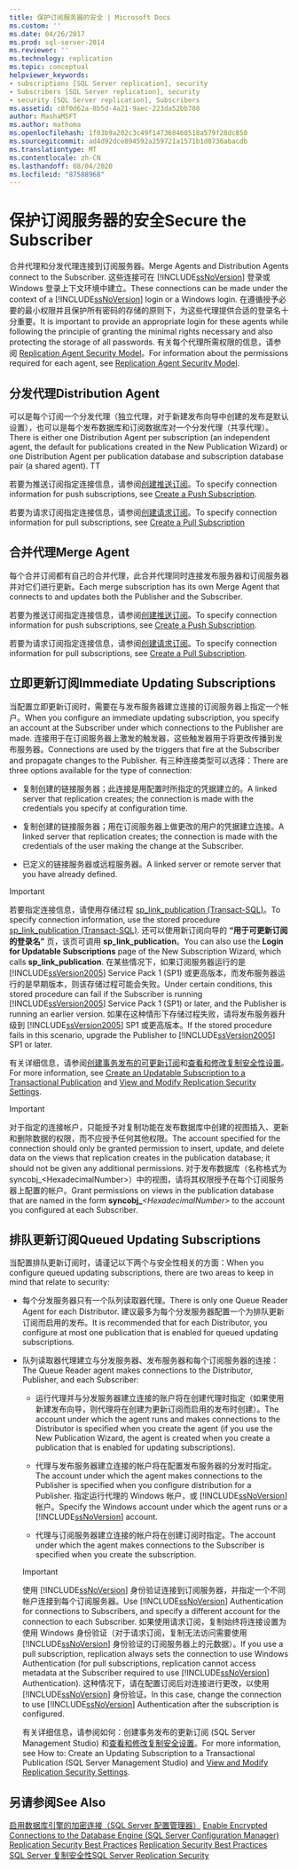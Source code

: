 ```yaml
---
title: 保护订阅服务器的安全 | Microsoft Docs
ms.custom: ''
ms.date: 04/26/2017
ms.prod: sql-server-2014
ms.reviewer: ''
ms.technology: replication
ms.topic: conceptual
helpviewer_keywords:
- subscriptions [SQL Server replication], security
- Subscribers [SQL Server replication], security
- security [SQL Server replication], Subscribers
ms.assetid: c8f0d62a-8b5d-4a21-9aec-223da52bb708
author: MashaMSFT
ms.author: mathoma
ms.openlocfilehash: 1f03b9a202c3c49f147368460518a579f28dc850
ms.sourcegitcommit: ad4d92dce894592a259721a1571b1d8736abacdb
ms.translationtype: MT
ms.contentlocale: zh-CN
ms.lasthandoff: 08/04/2020
ms.locfileid: "87588968"
---
```

# <a name="secure-the-subscriber"></a><span data-ttu-id="0864f-102">保护订阅服务器的安全</span><span class="sxs-lookup"><span data-stu-id="0864f-102">Secure the Subscriber</span></span>
  <span data-ttu-id="0864f-103">合并代理和分发代理连接到订阅服务器。</span><span class="sxs-lookup"><span data-stu-id="0864f-103">Merge Agents and Distribution Agents connect to the Subscriber.</span></span> <span data-ttu-id="0864f-104">这些连接可在 [!INCLUDE[ssNoVersion](../../../includes/ssnoversion-md.md)] 登录或 Windows 登录上下文环境中建立。</span><span class="sxs-lookup"><span data-stu-id="0864f-104">These connections can be made under the context of a [!INCLUDE[ssNoVersion](../../../includes/ssnoversion-md.md)] login or a Windows login.</span></span> <span data-ttu-id="0864f-105">在遵循授予必要的最小权限并且保护所有密码的存储的原则下，为这些代理提供合适的登录名十分重要。</span><span class="sxs-lookup"><span data-stu-id="0864f-105">It is important to provide an appropriate login for these agents while following the principle of granting the minimal rights necessary and also protecting the storage of all passwords.</span></span> <span data-ttu-id="0864f-106">有关每个代理所需权限的信息，请参阅 [Replication Agent Security Model](replication-agent-security-model.md)。</span><span class="sxs-lookup"><span data-stu-id="0864f-106">For information about the permissions required for each agent, see [Replication Agent Security Model](replication-agent-security-model.md).</span></span>  
  
## <a name="distribution-agent"></a><span data-ttu-id="0864f-107">分发代理</span><span class="sxs-lookup"><span data-stu-id="0864f-107">Distribution Agent</span></span>  
 <span data-ttu-id="0864f-108">可以是每个订阅一个分发代理（独立代理，对于新建发布向导中创建的发布是默认设置），也可以是每个发布数据库和订阅数据库对一个分发代理（共享代理）。</span><span class="sxs-lookup"><span data-stu-id="0864f-108">There is either one Distribution Agent per subscription (an independent agent, the default for publications created in the New Publication Wizard) or one Distribution Agent per publication database and subscription database pair (a shared agent).</span></span> <span data-ttu-id="0864f-109">T</span><span class="sxs-lookup"><span data-stu-id="0864f-109">T</span></span>  
  
 <span data-ttu-id="0864f-110">若要为推送订阅指定连接信息，请参阅[创建推送订阅](../create-a-push-subscription.md)。</span><span class="sxs-lookup"><span data-stu-id="0864f-110">To specify connection information for push subscriptions, see [Create a Push Subscription](../create-a-push-subscription.md).</span></span>  
  
 <span data-ttu-id="0864f-111">若要为请求订阅指定连接信息，请参阅[创建请求订阅](../create-a-pull-subscription.md)。</span><span class="sxs-lookup"><span data-stu-id="0864f-111">To specify connection information for pull subscriptions, see [Create a Pull Subscription](../create-a-pull-subscription.md)</span></span>  
  
## <a name="merge-agent"></a><span data-ttu-id="0864f-112">合并代理</span><span class="sxs-lookup"><span data-stu-id="0864f-112">Merge Agent</span></span>  
 <span data-ttu-id="0864f-113">每个合并订阅都有自己的合并代理，此合并代理同时连接发布服务器和订阅服务器并对它们进行更新。</span><span class="sxs-lookup"><span data-stu-id="0864f-113">Each merge subscription has its own Merge Agent that connects to and updates both the Publisher and the Subscriber.</span></span>  
  
 <span data-ttu-id="0864f-114">若要为推送订阅指定连接信息，请参阅[创建推送订阅](../create-a-push-subscription.md)。</span><span class="sxs-lookup"><span data-stu-id="0864f-114">To specify connection information for push subscriptions, see [Create a Push Subscription](../create-a-push-subscription.md).</span></span>  
  
 <span data-ttu-id="0864f-115">若要为请求订阅指定连接信息，请参阅[创建请求订阅](../create-a-pull-subscription.md)。</span><span class="sxs-lookup"><span data-stu-id="0864f-115">To specify connection information for pull subscriptions, see [Create a Pull Subscription](../create-a-pull-subscription.md).</span></span>  
  
## <a name="immediate-updating-subscriptions"></a><span data-ttu-id="0864f-116">立即更新订阅</span><span class="sxs-lookup"><span data-stu-id="0864f-116">Immediate Updating Subscriptions</span></span>  
 <span data-ttu-id="0864f-117">当配置立即更新订阅时，需要在与发布服务器建立连接的订阅服务器上指定一个帐户。</span><span class="sxs-lookup"><span data-stu-id="0864f-117">When you configure an immediate updating subscription, you specify an account at the Subscriber under which connections to the Publisher are made.</span></span> <span data-ttu-id="0864f-118">连接用于在订阅服务器上激发的触发器，这些触发器用于将更改传播到发布服务器。</span><span class="sxs-lookup"><span data-stu-id="0864f-118">Connections are used by the triggers that fire at the Subscriber and propagate changes to the Publisher.</span></span> <span data-ttu-id="0864f-119">有三种连接类型可以选择：</span><span class="sxs-lookup"><span data-stu-id="0864f-119">There are three options available for the type of connection:</span></span>  
  
-   <span data-ttu-id="0864f-120">复制创建的链接服务器；此连接是用配置时所指定的凭据建立的。</span><span class="sxs-lookup"><span data-stu-id="0864f-120">A linked server that replication creates; the connection is made with the credentials you specify at configuration time.</span></span>  
  
-   <span data-ttu-id="0864f-121">复制创建的链接服务器；用在订阅服务器上做更改的用户的凭据建立连接。</span><span class="sxs-lookup"><span data-stu-id="0864f-121">A linked server that replication creates; the connection is made with the credentials of the user making the change at the Subscriber.</span></span>  
  
-   <span data-ttu-id="0864f-122">已定义的链接服务器或远程服务器。</span><span class="sxs-lookup"><span data-stu-id="0864f-122">A linked server or remote server that you have already defined.</span></span>  
  
> [!IMPORTANT]  
>  <span data-ttu-id="0864f-123">若要指定连接信息，请使用存储过程 [sp_link_publication &#40;Transact-SQL&#41;](/sql/relational-databases/system-stored-procedures/sp-link-publication-transact-sql)。</span><span class="sxs-lookup"><span data-stu-id="0864f-123">To specify connection information, use the stored procedure [sp_link_publication &#40;Transact-SQL&#41;](/sql/relational-databases/system-stored-procedures/sp-link-publication-transact-sql).</span></span> <span data-ttu-id="0864f-124">还可以使用新订阅向导的 **“用于可更新订阅的登录名”** 页，该页可调用 **sp_link_publication**。</span><span class="sxs-lookup"><span data-stu-id="0864f-124">You can also use the **Login for Updatable Subscriptions** page of the New Subscription Wizard, which calls **sp_link_publication**.</span></span> <span data-ttu-id="0864f-125">在某些情况下，如果订阅服务器运行的是 [!INCLUDE[ssVersion2005](../../../includes/ssversion2005-md.md)] Service Pack 1 (SP1) 或更高版本，而发布服务器运行的是早期版本，则该存储过程可能会失败。</span><span class="sxs-lookup"><span data-stu-id="0864f-125">Under certain conditions, this stored procedure can fail if the Subscriber is running [!INCLUDE[ssVersion2005](../../../includes/ssversion2005-md.md)] Service Pack 1 (SP1) or later, and the Publisher is running an earlier version.</span></span> <span data-ttu-id="0864f-126">如果在这种情形下存储过程失败，请将发布服务器升级到 [!INCLUDE[ssVersion2005](../../../includes/ssversion2005-md.md)] SP1 或更高版本。</span><span class="sxs-lookup"><span data-stu-id="0864f-126">If the stored procedure fails in this scenario, upgrade the Publisher to [!INCLUDE[ssVersion2005](../../../includes/ssversion2005-md.md)] SP1 or later.</span></span>  
  
 <span data-ttu-id="0864f-127">有关详细信息，请参阅[创建事务发布的可更新订阅](../publish/create-an-updatable-subscription-to-a-transactional-publication.md)和[查看和修改复制安全性设置](view-and-modify-replication-security-settings.md)。</span><span class="sxs-lookup"><span data-stu-id="0864f-127">For more information, see [Create an Updatable Subscription to a Transactional Publication](../publish/create-an-updatable-subscription-to-a-transactional-publication.md) and [View and Modify Replication Security Settings](view-and-modify-replication-security-settings.md).</span></span>  
  
> [!IMPORTANT]  
>  <span data-ttu-id="0864f-128">对于指定的连接帐户，只能授予对复制功能在发布数据库中创建的视图插入、更新和删除数据的权限，而不应授予任何其他权限。</span><span class="sxs-lookup"><span data-stu-id="0864f-128">The account specified for the connection should only be granted permission to insert, update, and delete data on the views that replication creates in the publication database; it should not be given any additional permissions.</span></span> <span data-ttu-id="0864f-129">对于发布数据库（名称格式为 syncobj_\<HexadecimalNumber>）中的视图，请将其权限授予在每个订阅服务器上配置的帐户。</span><span class="sxs-lookup"><span data-stu-id="0864f-129">Grant permissions on views in the publication database that are named in the form **syncobj_**_\<HexadecimalNumber>_ to the account you configured at each Subscriber.</span></span>  
  
## <a name="queued-updating-subscriptions"></a><span data-ttu-id="0864f-130">排队更新订阅</span><span class="sxs-lookup"><span data-stu-id="0864f-130">Queued Updating Subscriptions</span></span>  
 <span data-ttu-id="0864f-131">当配置排队更新订阅时，请谨记以下两个与安全性相关的方面：</span><span class="sxs-lookup"><span data-stu-id="0864f-131">When you configure queued updating subscriptions, there are two areas to keep in mind that relate to security:</span></span>  
  
-   <span data-ttu-id="0864f-132">每个分发服务器只有一个队列读取器代理。</span><span class="sxs-lookup"><span data-stu-id="0864f-132">There is only one Queue Reader Agent for each Distributor.</span></span> <span data-ttu-id="0864f-133">建议最多为每个分发服务器配置一个为排队更新订阅而启用的发布。</span><span class="sxs-lookup"><span data-stu-id="0864f-133">It is recommended that for each Distributor, you configure at most one publication that is enabled for queued updating subscriptions.</span></span>  
  
-   <span data-ttu-id="0864f-134">队列读取器代理建立与分发服务器、发布服务器和每个订阅服务器的连接：</span><span class="sxs-lookup"><span data-stu-id="0864f-134">The Queue Reader agent makes connections to the Distributor, Publisher, and each Subscriber:</span></span>  
  
    -   <span data-ttu-id="0864f-135">运行代理并与分发服务器建立连接的账户将在创建代理时指定（如果使用新建发布向导，则代理将在创建为更新订阅而启用的发布时创建）。</span><span class="sxs-lookup"><span data-stu-id="0864f-135">The account under which the agent runs and makes connections to the Distributor is specified when you create the agent (if you use the New Publication Wizard, the agent is created when you create a publication that is enabled for updating subscriptions).</span></span>  
  
    -   <span data-ttu-id="0864f-136">代理与发布服务器建立连接的帐户将在配置发布服务器的分发时指定。</span><span class="sxs-lookup"><span data-stu-id="0864f-136">The account under which the agent makes connections to the Publisher is specified when you configure distribution for a Publisher.</span></span> <span data-ttu-id="0864f-137">指定运行代理的 Windows 帐户，或 [!INCLUDE[ssNoVersion](../../../includes/ssnoversion-md.md)] 帐户。</span><span class="sxs-lookup"><span data-stu-id="0864f-137">Specify the Windows account under which the agent runs or a [!INCLUDE[ssNoVersion](../../../includes/ssnoversion-md.md)] account.</span></span>  
  
    -   <span data-ttu-id="0864f-138">代理与订阅服务器建立连接的帐户将在创建订阅时指定。</span><span class="sxs-lookup"><span data-stu-id="0864f-138">The account under which the agent makes connections to the Subscriber is specified when you create the subscription.</span></span>  
  
    > [!IMPORTANT]  
    >  <span data-ttu-id="0864f-139">使用 [!INCLUDE[ssNoVersion](../../../includes/ssnoversion-md.md)] 身份验证连接到订阅服务器，并指定一个不同帐户连接到每个订阅服务器。</span><span class="sxs-lookup"><span data-stu-id="0864f-139">Use [!INCLUDE[ssNoVersion](../../../includes/ssnoversion-md.md)] Authentication for connections to Subscribers, and specify a different account for the connection to each Subscriber.</span></span> <span data-ttu-id="0864f-140">如果使用请求订阅，复制始终将连接设置为使用 Windows 身份验证（对于请求订阅，复制无法访问需要使用 [!INCLUDE[ssNoVersion](../../../includes/ssnoversion-md.md)] 身份验证的订阅服务器上的元数据）。</span><span class="sxs-lookup"><span data-stu-id="0864f-140">If you use a pull subscription, replication always sets the connection to use Windows Authentication (for pull subscriptions, replication cannot access metadata at the Subscriber required to use [!INCLUDE[ssNoVersion](../../../includes/ssnoversion-md.md)] Authentication).</span></span> <span data-ttu-id="0864f-141">这种情况下，请在配置订阅后对连接进行更改，以使用 [!INCLUDE[ssNoVersion](../../../includes/ssnoversion-md.md)] 身份验证。</span><span class="sxs-lookup"><span data-stu-id="0864f-141">In this case, change the connection to use [!INCLUDE[ssNoVersion](../../../includes/ssnoversion-md.md)] Authentication after the subscription is configured.</span></span>  
  
     <span data-ttu-id="0864f-142">有关详细信息，请参阅如何：创建事务发布的更新订阅 (SQL Server Management Studio) 和[查看和修改复制安全设置](view-and-modify-replication-security-settings.md)。</span><span class="sxs-lookup"><span data-stu-id="0864f-142">For more information, see How to: Create an Updating Subscription to a Transactional Publication (SQL Server Management Studio) and [View and Modify Replication Security Settings](view-and-modify-replication-security-settings.md).</span></span>  
  
## <a name="see-also"></a><span data-ttu-id="0864f-143">另请参阅</span><span class="sxs-lookup"><span data-stu-id="0864f-143">See Also</span></span>  
 <span data-ttu-id="0864f-144">[启用数据库引擎的加密连接（SQL Server 配置管理器）](../../../database-engine/configure-windows/enable-encrypted-connections-to-the-database-engine.md) </span><span class="sxs-lookup"><span data-stu-id="0864f-144">[Enable Encrypted Connections to the Database Engine &#40;SQL Server Configuration Manager&#41;](../../../database-engine/configure-windows/enable-encrypted-connections-to-the-database-engine.md) </span></span>  
 <span data-ttu-id="0864f-145">[Replication Security Best Practices](replication-security-best-practices.md) </span><span class="sxs-lookup"><span data-stu-id="0864f-145">[Replication Security Best Practices](replication-security-best-practices.md) </span></span>  
 [<span data-ttu-id="0864f-146">SQL Server 复制安全性</span><span class="sxs-lookup"><span data-stu-id="0864f-146">SQL Server Replication Security</span></span>](view-and-modify-replication-security-settings.md)  
  
  
